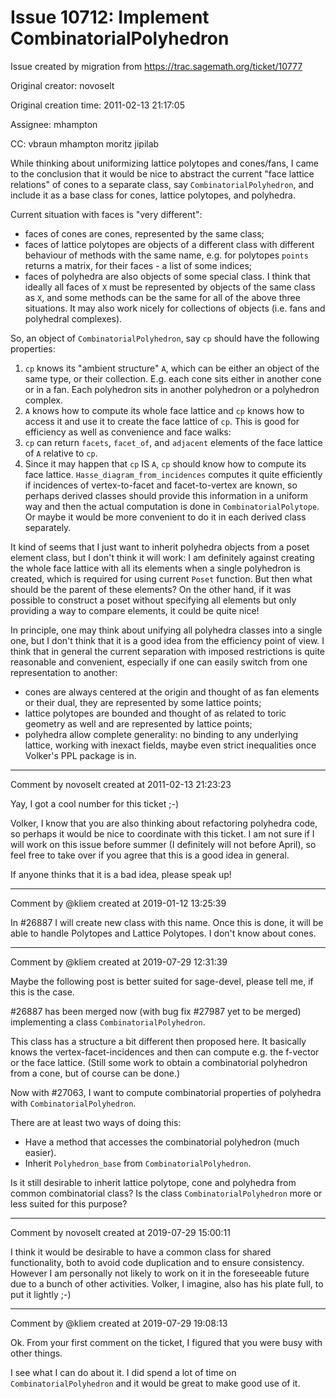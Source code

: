 # Issue 10712: Implement CombinatorialPolyhedron

Issue created by migration from https://trac.sagemath.org/ticket/10777

Original creator: novoselt

Original creation time: 2011-02-13 21:17:05

Assignee: mhampton

CC:  vbraun mhampton moritz jipilab

While thinking about uniformizing lattice polytopes and cones/fans, I came to the conclusion that it would be nice to abstract the current "face lattice relations" of cones to a separate class, say `CombinatorialPolyhedron`, and include it as a base class for cones, lattice polytopes, and polyhedra.

Current situation with faces is "very different":
 * faces of cones are cones, represented by the same class;
 * faces of lattice polytopes are objects of a different class with different behaviour of methods with the same name, e.g. for polytopes `points` returns a matrix, for their faces - a list of some indices;
 * faces of polyhedra are also objects of some special class.
I think that ideally all faces of `X` must be represented by objects of the same class as `X`, and some methods can be the same for all of the above three situations. It may also work nicely for collections of objects (i.e. fans and polyhedral complexes).

So, an object of `CombinatorialPolyhedron`, say `cp` should have the following properties:
 1. `cp` knows its "ambient structure" `A`, which can be either an object of the same type, or their collection. E.g. each cone sits either in another cone or in a fan. Each polyhedron sits in another polyhedron or a polyhedron complex.
 1. `A` knows how to compute its whole face lattice and `cp` knows how to access it and use it to create the face lattice of `cp`. This is good for efficiency as well as convenience and face walks:
 1. `cp` can return `facets`, `facet_of`, and `adjacent` elements of the face lattice of `A` relative to `cp`.
 1. Since it may happen that `cp` IS `A`, `cp` should know how to compute its face lattice. `Hasse_diagram_from_incidences` computes it quite efficiently if incidences of vertex-to-facet and facet-to-vertex are known, so perhaps derived classes should provide this information in a uniform way and then the actual computation is done in `CombinatorialPolytope`. Or maybe it would be more convenient to do it in each derived class separately.

It kind of seems that I just want to inherit polyhedra objects from a poset element class, but I don't think it will work: I am definitely against creating the whole face lattice with all its elements when a single polyhedron is created, which is required for using current `Poset` function. But then what should be the parent of these elements? On the other hand, if it was possible to construct a poset without specifying all elements but only providing a way to compare elements, it could be quite nice!

In principle, one may think about unifying all polyhedra classes into a single one, but I don't think that it is a good idea from the efficiency point of view. I think that in general the current separation with imposed restrictions is quite reasonable and convenient, especially if one can easily switch from one representation to another:
 * cones are always centered at the origin and thought of as fan elements or their dual, they are represented by some lattice points;
 * lattice polytopes are bounded and thought of as related to toric geometry as well and are represented by lattice points;
 * polyhedra allow complete generality: no binding to any underlying lattice, working with inexact fields, maybe even strict inequalities once Volker's PPL package is in.


---

Comment by novoselt created at 2011-02-13 21:23:23

Yay, I got a cool number for this ticket ;-)

Volker, I know that you are also thinking about refactoring polyhedra code, so perhaps it would be nice to coordinate with this ticket. I am not sure if I will work on this issue before summer (I definitely will not before April), so feel free to take over if you agree that this is a good idea in general.

If anyone thinks that it is a bad idea, please speak up!


---

Comment by @kliem created at 2019-01-12 13:25:39

In #26887 I will create new class with this name. Once this is done, it will be able to handle Polytopes and Lattice Polytopes. I don't know about cones.


---

Comment by @kliem created at 2019-07-29 12:31:39

Maybe the following post is better suited for sage-devel, please tell me, if this is the case.

#26887 has been merged now (with bug fix #27987 yet to be merged) implementing a class `CombinatorialPolyhedron`.

This class has a structure a bit different then proposed here. It basically knows the vertex-facet-incidences and then can compute e.g. the f-vector or the face lattice. (Still some work to obtain a combinatorial polyhedron from a cone, but of course can be done.)

Now with #27063, I want to compute combinatorial properties of polyhedra with `CombinatorialPolyhedron`.

There are at least two ways of doing this:

- Have a method that accesses the combinatorial polyhedron (much easier).
- Inherit `Polyhedron_base` from `CombinatorialPolyhedron`.

Is it still desirable to inherit lattice polytope, cone and polyhedra from common combinatorial class? Is the class `CombinatorialPolyhedron` more or less suited for this purpose?


---

Comment by novoselt created at 2019-07-29 15:00:11

I think it would be desirable to have a common class for shared functionality, both to avoid code duplication and to ensure consistency. However I am personally not likely to work on it in the foreseeable future due to a bunch of other activities. Volker, I imagine, also has his plate full, to put it lightly ;-)


---

Comment by @kliem created at 2019-07-29 19:08:13

Ok. From your first comment on the ticket, I figured that you were busy with other things.

I see what I can do about it. I did spend a lot of time on `CombinatorialPolyhedron` and it would be great to make good use of it.
